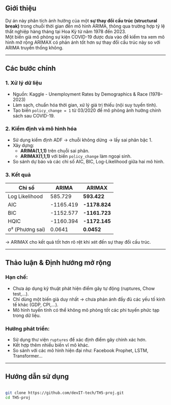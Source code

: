 
## Giới thiệu

Dự án này phân tích ảnh hưởng của một **sự thay đổi cấu trúc (structural break)** trong chuỗi thời gian đến mô hình ARIMA, thông qua trường hợp tỷ lệ thất nghiệp hàng tháng tại Hoa Kỳ từ năm 1978 đến 2023.  
Một biến giả mô phỏng sự kiện COVID-19 được đưa vào để kiểm tra xem mô hình mở rộng ARIMAX có phản ánh tốt hơn sự thay đổi cấu trúc này so với ARIMA truyền thống không.

---


## Các bước chính

### 1. Xử lý dữ liệu
- Nguồn: Kaggle - Unemployment Rates by Demographics & Race (1978–2023)
- Làm sạch, chuẩn hóa thời gian, xử lý giá trị thiếu (nội suy tuyến tính).
- Tạo biến `policy_change = 1` từ 03/2020 để mô phỏng ảnh hưởng chính sách sau COVID-19.

### 2. Kiểm định và mô hình hóa
- Sử dụng kiểm định ADF → chuỗi không dừng → lấy sai phân bậc 1.
- Xây dựng:
  - **ARIMA(1,1,1)** trên chuỗi sai phân.
  - **ARIMAX(1,1,1)** với biến `policy_change` làm ngoại sinh.
- So sánh dự báo và các chỉ số AIC, BIC, Log-Likelihood giữa hai mô hình.

### 3. Kết quả

| Chỉ số          | ARIMA       | ARIMAX         |
|-----------------|-------------|----------------|
| Log Likelihood  | 585.729     | **593.422**    |
| AIC             | -1165.419   | **-1178.824**  |
| BIC             | -1152.577   | **-1161.723**  |
| HQIC            | -1160.394   | **-1172.145**  |
| σ² (Phương sai) | 0.0641      | **0.0452**     |

→ ARIMAX cho kết quả tốt hơn rõ rệt khi xét đến sự thay đổi cấu trúc.

---

## Thảo luận & Định hướng mở rộng

### Hạn chế:
- Chưa áp dụng kỹ thuật phát hiện điểm gãy tự động (ruptures, Chow test,...).
- Chỉ dùng một biến giả duy nhất → chưa phản ánh đầy đủ các yếu tố kinh tế khác (GDP, CPI,...).
- Mô hình tuyến tính có thể không mô phỏng tốt các phi tuyến phức tạp trong dữ liệu.

### Hướng phát triển:
- Sử dụng thư viện `ruptures` để xác định điểm gãy chính xác hơn.
- Kết hợp thêm nhiều biến vĩ mô khác.
- So sánh với các mô hình hiện đại như: Facebook Prophet, LSTM, Transformer...

---

##  Hướng dẫn sử dụng
```bash

git clone https://github.com/devIT-tech/TH5-proj.git
cd TH5-proj
